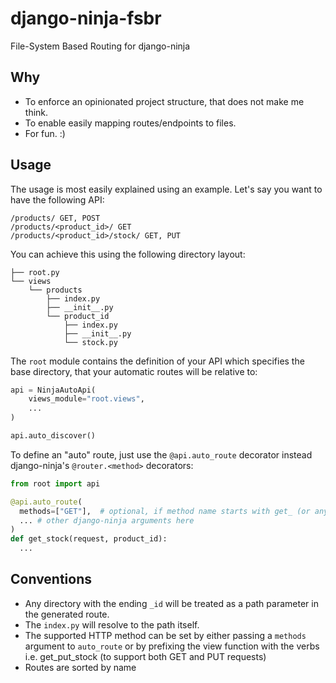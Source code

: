 # django-ninja-fsbr
File-System Based Routing for django-ninja

## Why
- To enforce an opinionated project structure, that does not make me think.
- To enable easily mapping routes/endpoints to files.
- For fun. :)

## Usage

The usage is most easily explained using an example.
Let's say you want to have the following API:

```
/products/ GET, POST
/products/<product_id>/ GET
/products/<product_id>/stock/ GET, PUT
```

You can achieve this using the following directory layout:

```
├── root.py
└── views
    └── products
        ├── index.py
        ├── __init__.py
        └── product_id
            ├── index.py
            ├── __init__.py
            └── stock.py
```

The `root` module contains the definition of your API which specifies the base directory, that your automatic routes
will be relative to:
```python
api = NinjaAutoApi(
    views_module="root.views",
    ...
)

api.auto_discover()
```

To define an "auto" route, just use the `@api.auto_route` decorator instead django-ninja's `@router.<method>` decorators:

```python
from root import api

@api.auto_route(
  methods=["GET"],  # optional, if method name starts with get_ (or any other HTTP method name)
  ... # other django-ninja arguments here
)
def get_stock(request, product_id):
  ...
```

## Conventions
- Any directory with the ending `_id` will be treated as a path parameter in the generated route.
- The `index.py` will resolve to the path itself.
- The supported HTTP method can be set by either passing a `methods` argument to `auto_route` or by prefixing the view function with the verbs i.e. get_put_stock (to support both GET and PUT requests)
- Routes are sorted by name
